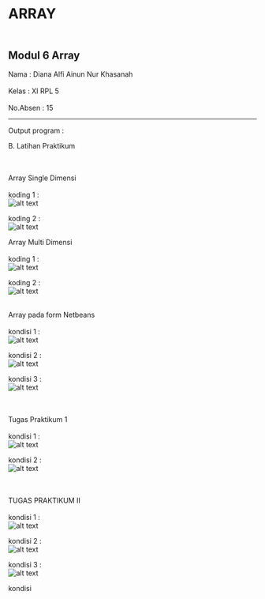 # ARRAY

<br> Modul 6 Array </br>
-----------------------------------------

Nama  : Diana Alfi Ainun Nur Khasanah<br><br>
Kelas : XI RPL 5<br><br>
No.Absen : 15

-----------------------------------------
Output program : 

B. Latihan Praktikum <br><br><br>

Array Single Dimensi<br><br>
koding 1 : <br>
![alt text](https://github.com/diananur/ARRAY/blob/master/1.PNG)<br>

koding 2 : <br>
![alt text](https://github.com/diananur/ARRAY/blob/master/2.PNG)<br>

Array Multi Dimensi<br><br>
koding 1 : <br>
![alt text](https://github.com/diananur/ARRAY/blob/master/3.PNG)<br>

koding 2 : <br>
![alt text](https://github.com/diananur/ARRAY/blob/master/4.PNG)<br><br>

Array pada form Netbeans<br><br>
kondisi 1 : <br>
![alt text](https://github.com/diananur/ARRAY/blob/master/5.PNG)<br>

kondisi 2 : <br>
![alt text](https://github.com/diananur/ARRAY/blob/master/6.PNG)<br>

kondisi 3 : <br>
![alt text](https://github.com/diananur/ARRAY/blob/master/7.PNG)<br><br><br>

Tugas Praktikum 1 <br><br>
kondisi 1 : <br>
![alt text](https://github.com/diananur/ARRAY/blob/master/prak1.PNG)<br>

kondisi 2 : <br>
![alt text](https://github.com/diananur/ARRAY/blob/master/prak1a.PNG)<br><br><br>

TUGAS PRAKTIKUM II<br><br>
kondisi 1 : <br>
![alt text](https://github.com/diananur/ARRAY/blob/master/4.PNG)<br>

kondisi 2 : <br>
![alt text](https://github.com/diananur/ARRAY/blob/master/4.PNG)<br>

kondisi 3 : <br>
![alt text](https://github.com/diananur/ARRAY/blob/master/4.PNG)<br>

kondisi

